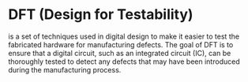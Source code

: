# DFT (Design for Testability)
is a set of techniques used in digital design to make it easier to test the fabricated hardware for manufacturing defects.
The goal of DFT is to ensure that a digital circuit, such as an integrated circuit (IC), can be thoroughly tested to detect
any defects that may have been introduced during the manufacturing process.

